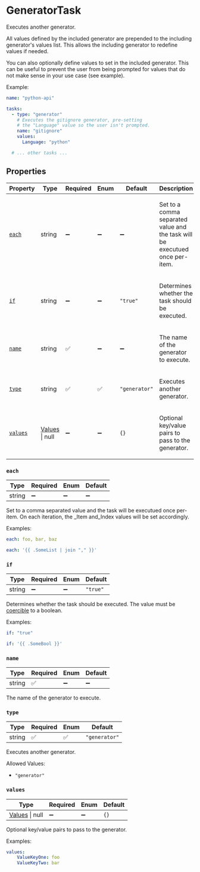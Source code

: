 # GeneratorTask

Executes another generator.

All values defined by the included generator are prepended
to the including generator's values list. This allows the
including generator to redefine values if needed.

You can also optionally define values to set in the included generator.
This can be useful to prevent the user from being prompted for
values that do not make sense in your use case (see example).

Example:

```yaml
name: "python-api"

tasks:
  - type: "generator"
    # Executes the gitignore generator, pre-setting
    # the "Language" value so the user isn't prompted.
    name: "gitignore"
    values:
      Language: "python"

  # ... other tasks ...
```

## Properties

| Property | Type | Required | Enum | Default | Description |
| -------- | ---- | -------- | ---- | ------- | ----------- |
| [`each`](#each) | string | ➖ | ➖ | ➖ | <p>Set to a comma separated value and the task will be executued once per-item. |
| [`if`](#if) | string | ➖ | ➖ | `"true"` | <p>Determines whether the task should be executed. |
| [`name`](#name) | string | ✅ | ➖ | ➖ | <p>The name of the generator to execute. |
| [`type`](#type) | string | ✅ | ✅ | `"generator"` | <p>Executes another generator. |
| [`values`](#values) | [Values](values.md#values) &#124; null | ➖ | ➖ | `{}` | <p>Optional key/value pairs to pass to the generator. |

### `each`

| Type | Required | Enum | Default |
| ---- | -------- | ---- | ------- |
| string | ➖ | ➖ | ➖ |

Set to a comma separated value and the task will be executued once per-item. On each iteration, the _Item and_Index values will be set accordingly.

Examples:

```yaml
each: foo, bar, baz
```

```yaml
each: '{{ .SomeList | join "," }}'
```

### `if`

| Type | Required | Enum | Default |
| ---- | -------- | ---- | ------- |
| string | ➖ | ➖ | `"true"` |

Determines whether the task should be executed. The value must be [coercible](https://pkg.go.dev/strconv#ParseBool) to a boolean.

Examples:

```yaml
if: "true"
```

```yaml
if: '{{ .SomeBool }}'
```

### `name`

| Type | Required | Enum | Default |
| ---- | -------- | ---- | ------- |
| string | ✅ | ➖ | ➖ |

The name of the generator to execute.

### `type`

| Type | Required | Enum | Default |
| ---- | -------- | ---- | ------- |
| string | ✅ | ✅ | `"generator"` |

Executes another generator.

Allowed Values:

- `"generator"`

### `values`

| Type | Required | Enum | Default |
| ---- | -------- | ---- | ------- |
| [Values](values.md#values) &#124; null | ➖ | ➖ | `{}` |

Optional key/value pairs to pass to the generator.

Examples:

```yaml
values:
    ValueKeyOne: foo
    ValueKeyTwo: bar
```
